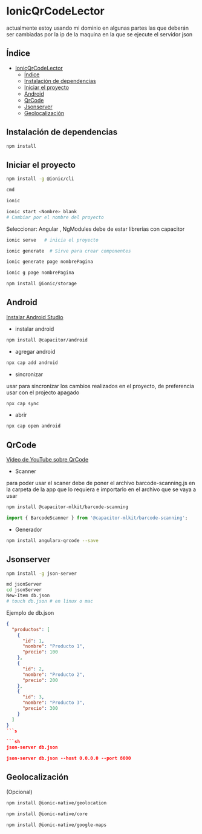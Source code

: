 # IonicQrCodeLector

actualmente estoy usando mi dominio en algunas partes las que deberán ser cambiadas por la ip de la maquina en la que se ejecute el servidor json

## Índice

- [IonicQrCodeLector](#ionicqrcodelector)
  - [Índice](#índice)
  - [Instalación de dependencias](#instalación-de-dependencias)
  - [Iniciar el proyecto](#iniciar-el-proyecto)
  - [Android](#android)
  - [QrCode](#qrcode)
  - [Jsonserver](#jsonserver)
  - [Geolocalización](#geolocalización)

## Instalación de dependencias

```sh
npm install
```

## Iniciar el proyecto

```sh
npm install -g @ionic/cli  
```

```sh
cmd
```

```sh
ionic
```

```sh
ionic start <Nombre> blank     
# Cambiar por el nombre del proyecto
```

Seleccionar: Angular , NgModules
debe de estar librerías con capacitor

```sh
ionic serve   # inicia el proyecto
```

```sh
ionic generate  # Sirve para crear componentes
```

```sh
ionic generate page nombrePagina
```

```sh
ionic g page nombrePagina
```

```sh
npm install @ionic/storage
```

## Android

[Instalar Android Studio](https://developer.android.com/studio?hl=es-419)

- instalar android
  
```sh
npm install @capacitor/android
```

- agregar android

```sh
npx cap add android
```

- sincronizar

usar para sincronizar los cambios realizados en el proyecto, de preferencia usar con el projecto apagado

```sh
npx cap sync
```

- abrir
  
```sh
npx cap open android
```

## QrCode

[Video de YouTube sobre QrCode](https://www.youtube.com/watch?v=dhTLpXuYGOI)

- Scanner
  
para poder usar el scaner debe de poner el archivo barcode-scanning.js en la carpeta de la app que lo requiera e importarlo en el archivo que se vaya a usar

```sh
npm install @capacitor-mlkit/barcode-scanning
```

```js
import { BarcodeScanner } from '@capacitor-mlkit/barcode-scanning';
```

- Generador
  
```sh
npm install angularx-qrcode --save
```

## Jsonserver

```sh
npm install -g json-server
```
  
```sh
md jsonServer
cd jsonServer
New-Item db.json
# touch db.json # en linux o mac
```

Ejemplo de db.json

```json
{
  "productos": [
    {
      "id": 1,
      "nombre": "Producto 1",
      "precio": 100
    },
    {
      "id": 2,
      "nombre": "Producto 2",
      "precio": 200
    },
    {
      "id": 3,
      "nombre": "Producto 3",
      "precio": 300
    }
  ]
}
```s

```sh
json-server db.json

json-server db.json --host 0.0.0.0 --port 8000

```

## Geolocalización

(Opcional)

```sh
npm install @ionic-native/geolocation
```

```sh
npm install @ionic-native/core
```

```sh
npm install @ionic-native/google-maps
```